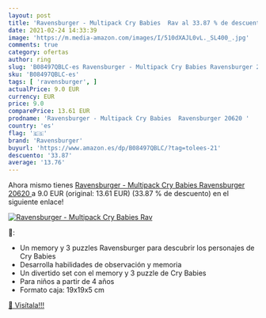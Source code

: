 ```yaml
---
layout: post
title: 'Ravensburger - Multipack Cry Babies  Rav al 33.87 % de descuento'
date: 2021-02-24 14:33:39
image: 'https://m.media-amazon.com/images/I/510dXAJL0vL._SL400_.jpg'
comments: true
category: ofertas
author: ring
slug: 'B08497QBLC-es Ravensburger - Multipack Cry Babies Ravensburger 20620'
sku: 'B08497QBLC-es'
tags: [ 'ravensburger', ]
actualPrice: 9.0 EUR
currency: EUR
price: 9.0
comparePrice: 13.61 EUR
prodname: 'Ravensburger - Multipack Cry Babies  Ravensburger 20620 '
country: 'es'
flag: '🇪🇸'
brand: 'Ravensburger'
buyurl: 'https://www.amazon.es/dp/B08497QBLC/?tag=tolees-21'
descuento: '33.87'
average: '13.76'
---
```


Ahora mismo tienes [Ravensburger - Multipack Cry Babies  Ravensburger 20620 ](https://www.amazon.es/dp/B08497QBLC/?tag=tolees-21) a 9.0 EUR (original: 13.61 EUR) (33.87 %  de descuento) en el siguiente enlace!

[![Ravensburger - Multipack Cry Babies  Rav](https://m.media-amazon.com/images/I/510dXAJL0vL._SL400_.jpg)](https://www.amazon.es/dp/B08497QBLC/?tag=tolees-21)

🔎:

- Un memory y 3 puzzles Ravensburger para descubrir los personajes de Cry Babies
- Desarrolla habilidades de observación y memoria
- Un divertido set con el memory y 3 puzzle de Cry Babies
- Para niños a partir de 4 años
- Formato caja: 19x19x5 cm

[🛒 Visítala!!!](https://www.amazon.es/dp/B08497QBLC/?tag=tolees-21)
